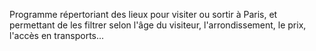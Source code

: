 Programme répertoriant des lieux pour visiter ou sortir à Paris, et permettant de les filtrer selon l'âge du visiteur, l'arrondissement, le prix, l'accès en transports...
